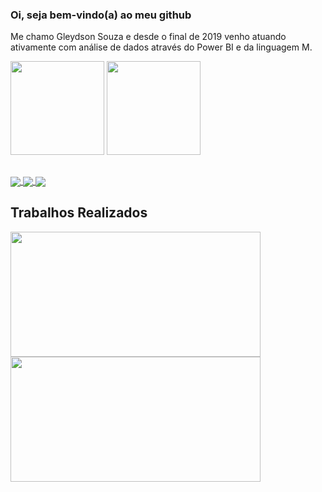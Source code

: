 ### Oi, seja bem-vindo(a) ao meu github

Me chamo Gleydson Souza e desde o final de 2019 venho atuando ativamente com análise de dados através do Power BI e da linguagem M.


<!--
**gleydsonms2/gleydsonms2** is a ✨ _special_ ✨ repository because its `README.md` (this file) appears on your GitHub profile.

Here are some ideas to get you started:

- 🔭 I’m currently working on ...
- 🌱 I’m currently learning ...
- 👯 I’m looking to collaborate on ...
- 🤔 I’m looking for help with ...
- 💬 Ask me about ...
- 📫 How to reach me: ...
- 😄 Pronouns: ...
- ⚡ Fun fact: ...
-->
<div>
<img height="150em" src="https://github-readme-stats.vercel.app/api?username=gleydsonms2&show_icons=true&theme=dark"/>
<img height="150em" src="https://github-readme-stats.vercel.app/api/top-langs/?username=gleydsonms2&layout=compact&langs_count=168&theme=dark"/>
</div>

##

<a href="https://www.linkedin.com/in/gleydsonms/" target="_blank">
  <img align="center" src="https://img.shields.io/badge/LinkedIn-0077B5?style=for-the-badge&logo=linkedin&logoColor=white" />
</a>
<a href="https://instagram.com/gleydsonms" target="_blank">
  <img align="center" src="https://img.shields.io/badge/Instagram-E4405F?style=for-the-badge&logo=instagram&logoColor=white" />
</a>
<a href="mailto:gleydsonms@gmail.com" target="_blank">
  <img align="center" src="https://img.shields.io/badge/Gmail-D14836?style=for-the-badge&logo=gmail&logoColor=white" />
</a>
 
 ## Trabalhos Realizados
 <div>
 <a href="https://app.powerbi.com/view?r=eyJrIjoiODVhNmIyMDEtZDU0Yy00YTNjLWI1MzYtNjdmNWNhNTZlMjMzIiwidCI6IjZkZWYyOTZmLTZmMzYtNDAwYy1hODlhLWU1NjQyOGZhYzY4NCJ9" target="_blank">
  <img align="center" src="https://user-images.githubusercontent.com/82005568/215280432-4c81cbcf-8efc-4f9f-9a08-526f6d70b7ce.png" width="400" height="200" />
</a>

<a href="https://app.powerbi.com/view?r=eyJrIjoiM2IzODBmZmQtMjE0Ni00YTc3LWEwMTMtYTIzNmY2YWU2NTE3IiwidCI6IjZkZWYyOTZmLTZmMzYtNDAwYy1hODlhLWU1NjQyOGZhYzY4NCJ9" target="_blank">
  <img align="center" src="https://user-images.githubusercontent.com/82005568/215281889-9ba6db49-089d-4908-bc45-7e8d4596f4e5.png" width="400" height="200" />
</a>
  </div>

